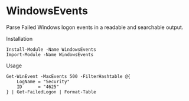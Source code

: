 # WindowsEvents
 Parse Failed Windows logon events in a readable and searchable output.
 
 Installation
```
Install-Module -Name WindowsEvents
Import-Module -Name WindowsEvents
```
Usage

```
Get-WinEvent -MaxEvents 500 -FilterHashtable @{
    LogName = "Security"
    ID      = "4625"
} | Get-FailedLogon | Format-Table
```
